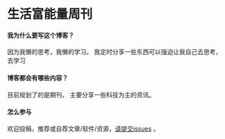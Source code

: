 # 生活富能量周刊



#### 我为什么要写这个博客？

因为我懒的思考，我懒的学习。 我定时分享一些东西可以强迫让我自己去思考，去学习

#### 博客都会有哪些内容？

目前规划了的是期刊， 主要分享一些科技为主的资讯。


#### 怎么参与

欢迎投稿，推荐或自荐文章/软件/资源，[请提交issues](https://github.com/canghaihongxin/weekly/issues) 。









